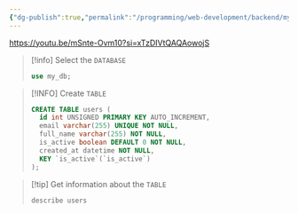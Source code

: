```yaml
---
{"dg-publish":true,"permalink":"/programming/web-development/backend/my-sql/my-sql/","tags":["programming","webdevelopment","backend","MySQL"]}
---
```



https://youtu.be/mSnte-Ovm10?si=xTzDIVtQAQAowojS


> [!info] Select the `DATABASE`
>```SQL
>use my_db;
>```

> [!INFO] Create `TABLE`
> ```SQL
> CREATE TABLE users (
> 	id int UNSIGNED PRIMARY KEY AUTO_INCREMENT,
> 	email varchar(255) UNIQUE NOT NULL,
> 	full_name varchar(255) NOT NULL,
> 	is_active boolean DEFAULT 0 NOT NULL,
> 	created_at datetime NOT NULL,
> 	KEY `is_active`(`is_active`)
> );
> ```

>[!tip] Get information about the `TABLE`
>```sql
>describe users
>```

